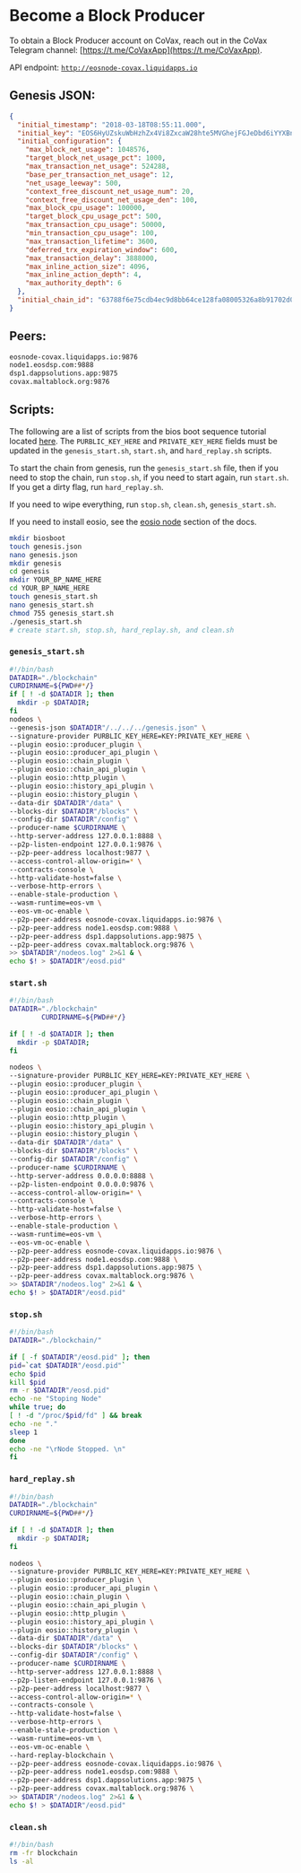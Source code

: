 Become a Block Producer
==========

To obtain a Block Producer account on CoVax, reach out in the CoVax Telegram channel: [https://t.me/CoVaxApp](https://t.me/CoVaxApp).

API endpoint: [`http://eosnode-covax.liquidapps.io`](http://eosnode-covax.liquidapps.io/v1/chain/get_info)

## Genesis JSON:

```json
{
  "initial_timestamp": "2018-03-18T08:55:11.000",
  "initial_key": "EOS6HyUZskuWbHzhZx4Vi8ZxcaW28hte5MVGhejFGJeDbd6iYYXBn",
  "initial_configuration": {
    "max_block_net_usage": 1048576,
    "target_block_net_usage_pct": 1000,
    "max_transaction_net_usage": 524288,
    "base_per_transaction_net_usage": 12,
    "net_usage_leeway": 500,
    "context_free_discount_net_usage_num": 20,
    "context_free_discount_net_usage_den": 100,
    "max_block_cpu_usage": 100000,
    "target_block_cpu_usage_pct": 500,
    "max_transaction_cpu_usage": 50000,
    "min_transaction_cpu_usage": 100,
    "max_transaction_lifetime": 3600,
    "deferred_trx_expiration_window": 600,
    "max_transaction_delay": 3888000,
    "max_inline_action_size": 4096,
    "max_inline_action_depth": 4,
    "max_authority_depth": 6
  },
  "initial_chain_id": "63788f6e75cdb4ec9d8bb64ce128fa08005326a8b91702d0d03e81ba80e14d27"
}
```

## Peers:

```bash
eosnode-covax.liquidapps.io:9876
node1.eosdsp.com:9888
dsp1.dappsolutions.app:9875
covax.maltablock.org:9876
```

## Scripts:

The following are a list of scripts from the bios boot sequence tutorial located [here](https://developers.eos.io/welcome/latest/tutorials/bios-boot-sequence/).  The `PURBLIC_KEY_HERE` and `PRIVATE_KEY_HERE` fields must be updated in the `genesis_start.sh`, `start.sh`, and `hard_replay.sh` scripts.

To start the chain from genesis, run the `genesis_start.sh` file, then if you need to stop the chain, run `stop.sh`, if you need to start again, run `start.sh`.  If you get a dirty flag, run `hard_replay.sh`.

If you need to wipe everything, run `stop.sh`, `clean.sh`, `genesis_start.sh`.

If you need to install eosio, see the [eosio node](../dsps/eosio-node) section of the docs.

```bash
mkdir biosboot
touch genesis.json
nano genesis.json
mkdir genesis
cd genesis
mkdir YOUR_BP_NAME_HERE
cd YOUR_BP_NAME_HERE
touch genesis_start.sh
nano genesis_start.sh
chmod 755 genesis_start.sh
./genesis_start.sh
# create start.sh, stop.sh, hard_replay.sh, and clean.sh
```

### `genesis_start.sh`

```bash
#!/bin/bash
DATADIR="./blockchain"
CURDIRNAME=${PWD##*/}
if [ ! -d $DATADIR ]; then
  mkdir -p $DATADIR;
fi
nodeos \
--genesis-json $DATADIR"/../../../genesis.json" \
--signature-provider PURBLIC_KEY_HERE=KEY:PRIVATE_KEY_HERE \
--plugin eosio::producer_plugin \
--plugin eosio::producer_api_plugin \
--plugin eosio::chain_plugin \
--plugin eosio::chain_api_plugin \
--plugin eosio::http_plugin \
--plugin eosio::history_api_plugin \
--plugin eosio::history_plugin \
--data-dir $DATADIR"/data" \
--blocks-dir $DATADIR"/blocks" \
--config-dir $DATADIR"/config" \
--producer-name $CURDIRNAME \
--http-server-address 127.0.0.1:8888 \
--p2p-listen-endpoint 127.0.0.1:9876 \
--p2p-peer-address localhost:9877 \
--access-control-allow-origin=* \
--contracts-console \
--http-validate-host=false \
--verbose-http-errors \
--enable-stale-production \
--wasm-runtime=eos-vm \
--eos-vm-oc-enable \
--p2p-peer-address eosnode-covax.liquidapps.io:9876 \
--p2p-peer-address node1.eosdsp.com:9888 \
--p2p-peer-address dsp1.dappsolutions.app:9875 \
--p2p-peer-address covax.maltablock.org:9876 \
>> $DATADIR"/nodeos.log" 2>&1 & \
echo $! > $DATADIR"/eosd.pid"
```

### `start.sh`

```bash
#!/bin/bash
DATADIR="./blockchain"
        CURDIRNAME=${PWD##*/}
​
if [ ! -d $DATADIR ]; then
  mkdir -p $DATADIR;
fi
​
nodeos \
--signature-provider PURBLIC_KEY_HERE=KEY:PRIVATE_KEY_HERE \
--plugin eosio::producer_plugin \
--plugin eosio::producer_api_plugin \
--plugin eosio::chain_plugin \
--plugin eosio::chain_api_plugin \
--plugin eosio::http_plugin \
--plugin eosio::history_api_plugin \
--plugin eosio::history_plugin \
--data-dir $DATADIR"/data" \
--blocks-dir $DATADIR"/blocks" \
--config-dir $DATADIR"/config" \
--producer-name $CURDIRNAME \
--http-server-address 0.0.0.0:8888 \
--p2p-listen-endpoint 0.0.0.0:9876 \
--access-control-allow-origin=* \
--contracts-console \
--http-validate-host=false \
--verbose-http-errors \
--enable-stale-production \
--wasm-runtime=eos-vm \
--eos-vm-oc-enable \
--p2p-peer-address eosnode-covax.liquidapps.io:9876 \
--p2p-peer-address node1.eosdsp.com:9888 \
--p2p-peer-address dsp1.dappsolutions.app:9875 \
--p2p-peer-address covax.maltablock.org:9876 \
>> $DATADIR"/nodeos.log" 2>&1 & \
echo $! > $DATADIR"/eosd.pid"
```

### `stop.sh`

```bash
#!/bin/bash
DATADIR="./blockchain/"
​
if [ -f $DATADIR"/eosd.pid" ]; then
pid=`cat $DATADIR"/eosd.pid"`
echo $pid
kill $pid
rm -r $DATADIR"/eosd.pid"
echo -ne "Stoping Node"
while true; do
[ ! -d "/proc/$pid/fd" ] && break
echo -ne "."
sleep 1
done
echo -ne "\rNode Stopped. \n"
fi
```

### `hard_replay.sh`

```bash
#!/bin/bash
DATADIR="./blockchain"
CURDIRNAME=${PWD##*/}
​
if [ ! -d $DATADIR ]; then
  mkdir -p $DATADIR;
fi
​
nodeos \
--signature-provider PURBLIC_KEY_HERE=KEY:PRIVATE_KEY_HERE \
--plugin eosio::producer_plugin \
--plugin eosio::producer_api_plugin \
--plugin eosio::chain_plugin \
--plugin eosio::chain_api_plugin \
--plugin eosio::http_plugin \
--plugin eosio::history_api_plugin \
--plugin eosio::history_plugin \
--data-dir $DATADIR"/data" \
--blocks-dir $DATADIR"/blocks" \
--config-dir $DATADIR"/config" \
--producer-name $CURDIRNAME \
--http-server-address 127.0.0.1:8888 \
--p2p-listen-endpoint 127.0.0.1:9876 \
--p2p-peer-address localhost:9877 \
--access-control-allow-origin=* \
--contracts-console \
--http-validate-host=false \
--verbose-http-errors \
--enable-stale-production \
--wasm-runtime=eos-vm \
--eos-vm-oc-enable \
--hard-replay-blockchain \
--p2p-peer-address eosnode-covax.liquidapps.io:9876 \
--p2p-peer-address node1.eosdsp.com:9888 \
--p2p-peer-address dsp1.dappsolutions.app:9875 \
--p2p-peer-address covax.maltablock.org:9876 \
>> $DATADIR"/nodeos.log" 2>&1 & \
echo $! > $DATADIR"/eosd.pid"
```

### `clean.sh`

```bash
#!/bin/bash
rm -fr blockchain
ls -al
```